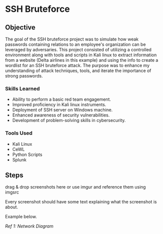 # SSH Bruteforce

## Objective
The goal of the SSH bruteforce project was to simulate how weak passwords containing relations to an employee's organization can be leveraged by adversaries. This project consisted of utilizing a controlled environment along with tools and scripts in Kali linux to extract information from a website (Delta airlines in this example) and using the info to create a wordlist for an SSH bruteforce attack. The purpose was to enhance my understanding of attack techniques, tools, and iterate the importance of strong passwords.


### Skills Learned

- Ability to perform a basic red team engagement.
- Improved proficiency in Kali linux instruments.
- Deployment of SSH server on Windows machine.
- Enhanced awareness of security vulnerabilities.
- Development of problem-solving skills in cybersecurity.

### Tools Used

- Kali Linux
- CeWL
- Python Scripts
- Splunk

## Steps
drag & drop screenshots here or use imgur and reference them using imgsrc

Every screenshot should have some text explaining what the screenshot is about.

Example below.

*Ref 1: Network Diagram*
